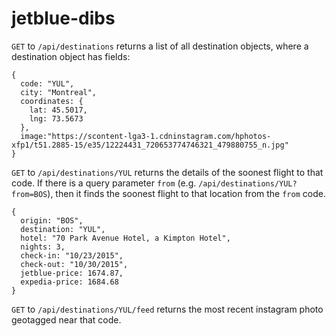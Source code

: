 # jetblue-dibs

```GET``` to ```/api/destinations``` returns a list of all destination objects,
where a destination object has fields:
```
{
  code: "YUL",
  city: "Montreal",
  coordinates: {
    lat: 45.5017,
    lng: 73.5673
  },
  image:"https://scontent-lga3-1.cdninstagram.com/hphotos-xfp1/t51.2885-15/e35/12224431_720653774746321_479880755_n.jpg"
}
```

```GET``` to ```/api/destinations/YUL``` returns the details of the soonest flight to that code.
If there is a query parameter `from` (e.g. `/api/destinations/YUL?from=BOS`), then it finds
the soonest flight to that location from the `from` code.

```
{
  origin: "BOS",
  destination: "YUL",
  hotel: "70 Park Avenue Hotel, a Kimpton Hotel",
  nights: 3,
  check-in: "10/23/2015",
  check-out: "10/30/2015",
  jetblue-price: 1674.87,
  expedia-price: 1684.68
}
```

```GET``` to ```/api/destinations/YUL/feed``` returns the most recent instagram photo geotagged
near that code.

